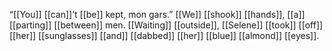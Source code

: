 “[[You]] [[can]]’t [[be]] kept, mon gars.” [[We]] [[shook]] [[hands]], [[a]] [[parting]] [[between]] men. [[Waiting]] [[outside]], [[Selene]] [[took]] [[off]] [[her]] [[sunglasses]] [[and]] [[dabbed]] [[her]] [[blue]] [[almond]] [[eyes]]. 